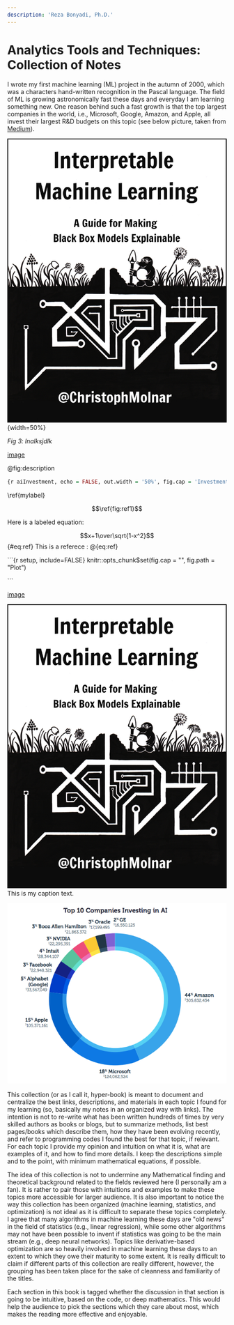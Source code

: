 ```yaml
---
description: 'Reza Bonyadi, Ph.D.'
---
```


# Analytics Tools and Techniques: Collection of Notes

I wrote my first machine learning \(ML\) project in the autumn of 2000, which was a characters hand-written recognition in the Pascal language. The field of ML is growing astronomically fast these days and everyday I am learning something new. One reason behind such a fast growth is that the top largest companies in the world, i.e., Microsoft, Google, Amazon, and Apple, all invest their largest R&D budgets on this topic \(see below picture, taken from [Medium](https://medium.com/@paysa/artificial-intelligence-ai-tech-talent-race-is-booming-d3e15bde3ba0)\).

![title\_page](.gitbook/assets/title_page.jpg){width=50%}

_Fig 3: lnalksjdlk_ $$\label{fig:ref1}$$

[image](./#title_page)

@fig:description

```r
{r aiInvestment, echo = FALSE, out.width = '50%', fig.cap = 'Investment from different tech companies on AI.'} knitr::include_graphics('images/investment_ai.png')
```

\ref{mylabel}

$$\ref{fig:ref1}$$

Here is a labeled equation:

$$x+1\over\sqrt{1-x^2}$$ {\#eq:ref} This is a referece : @{eq:ref}

\`\`\`{r setup, include=FALSE} knitr::opts\_chunk$set\(fig.cap = "", fig.path = "Plot"\)

\`\`\`

[image](./)

![my alt text](.gitbook/assets/title_page.jpg)This is my caption text.

![Figure11 \label{mylabel}](.gitbook/assets/image%20%288%29.png)

This collection \(or as I call it, hyper-book\) is meant to document and centralize the best links, descriptions, and materials in each topic I found for my learning \(so, basically my notes in an organized way with links\). The intention is not to re-write what has been written hundreds of times by very skilled authors as books or blogs, but to summarize methods, list best pages/books which describe them, how they have been evolving recently, and refer to programming codes I found the best for that topic, if relevant. For each topic I provide my opinion and intuition on what it is, what are examples of it, and how to find more details. I keep the descriptions simple and to the point, with minimum mathematical equations, if possible.

The idea of this collection is not to undermine any Mathematical finding and theoretical background related to the fields reviewed here \(I personally am a fan\). It is rather to pair those with intuitions and examples to make these topics more accessible for larger audience. It is also important to notice the way this collection has been organized \(machine learning, statistics, and optimization\) is not ideal as it is difficult to separate these topics completely. I agree that many algorithms in machine learning these days are "old news" in the field of statistics \(e.g., linear regression\), while some other algorithms may not have been possible to invent if statistics was going to be the main stream \(e.g., deep neural networks\). Topics like derivative-based optimization are so heavily involved in machine learning these days to an extent to which they owe their maturity to some extent. It is really difficult to claim if different parts of this collection are really different, however, the grouping has been taken place for the sake of cleanness and familiarity of the titles.

Each section in this book is tagged whether the discussion in that section is going to be intuitive, based on the code, or deep mathematics. This would help the audience to pick the sections which they care about most, which makes the reading more effective and enjoyable.

